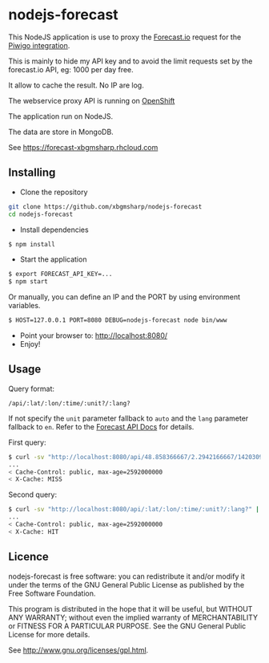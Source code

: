 # nodejs-forecast

This NodeJS application is use to proxy the [Forecast.io](http://forecast.io) request for the [Piwigo integration](http://piwigo.org/ext/extension_view.php?eid=795).

This is mainly to hide my API key and to avoid the limit requests set by the forecast.io API, eg: 1000 per day free.

It allow to cache the result. No IP are log.

The webservice proxy API is running on [OpenShift](https://www.openshift.com/)

The application run on NodeJS.

The data are store in MongoDB.

See https://forecast-xbgmsharp.rhcloud.com

Installing
----------

* Clone the repository

```bash
git clone https://github.com/xbgmsharp/nodejs-forecast
cd nodejs-forecast
```

* Install dependencies

```bash
$ npm install
```

* Start the application

```bash
$ export FORECAST_API_KEY=...
$ npm start
```
Or manually, you can define an IP and the PORT by using environment variables.
```bash
$ HOST=127.0.0.1 PORT=8080 DEBUG=nodejs-forecast node bin/www
```

* Point your browser to: [http://localhost:8080/](http://localhost:8080/)
* Enjoy!

Usage
-----
Query format:
```
/api/:lat/:lon/:time/:unit?/:lang?
```
If not specify the ``unit`` parameter fallback to ``auto`` and the ``lang`` parameter fallback to ``en``.
Refer to the [Forecast API Docs](https://developer.forecast.io/docs/v2) for details.

First query:
```bash
$ curl -sv "http://localhost:8080/api/48.858366667/2.2942166667/1420309452" | jq .
...
< Cache-Control: public, max-age=2592000000
< X-Cache: MISS
```

Second query:
```bash
$ curl -sv "http://localhost:8080/api/:lat/:lon/:time/:unit?/:lang?" | jq .
...
< Cache-Control: public, max-age=2592000000
< X-Cache: HIT
```

Licence
-------
nodejs-forecast is free software:  you can redistribute it
and/or  modify  it under  the  terms  of the  GNU  General  Public License  as
published by the Free Software Foundation.

This program  is distributed in the hope  that it will be  useful, but WITHOUT
ANY WARRANTY; without even the  implied warranty of MERCHANTABILITY or FITNESS
FOR A PARTICULAR PURPOSE. See the GNU General Public License for more details.

See <http://www.gnu.org/licenses/gpl.html>.
